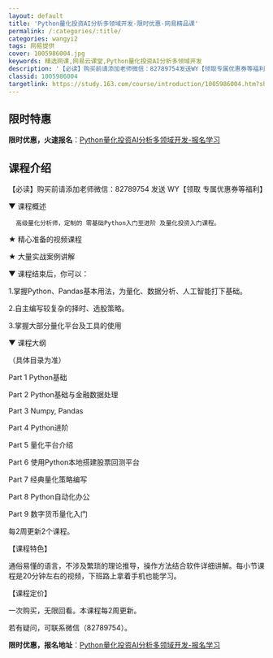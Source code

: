 ```yaml
---
layout: default
title: 'Python量化投资AI分析多领域开发-限时优惠-网易精品课'
permalink: /:categories/:title/
categories: wangyi2
tags: 网易提供
cover: 1005986004.jpg
keywords: 精选网课,网易云课堂,Python量化投资AI分析多领域开发
description: '【必读】购买前请添加老师微信：82789754发送WY【领取专属优惠券等福利】▼课程概述高级量化分析师，定制的零基础Py'
classid: 1005986004
targetlink: https://study.163.com/course/introduction/1005986004.htm?share=1&shareId=1025206652&utm_campaign=share&utm_medium=iphoneShare&utm_source=&utm_u=1025206652
---
```


## 限时特惠

**限时优惠，火速报名**：[Python量化投资AI分析多领域开发-报名学习](https://study.163.com/course/introduction/1005986004.htm?share=1&shareId=1025206652&utm_campaign=share&utm_medium=iphoneShare&utm_source=&utm_u=1025206652)

## 课程介绍

【必读】购买前请添加老师微信：82789754  发送 WY【领取 专属优惠券等福利】



▼ 课程概述

      高级量化分析师，定制的 零基础Python入门至进阶 及量化投资入门课程。 



★ 精心准备的视频课程

★ 大量实战案例讲解



▼ 课程结束后，你可以：

1.掌握Python、Pandas基本用法，为量化、数据分析、人工智能打下基础。

2.自主编写较复杂的择时、选股策略。

3.掌握大部分量化平台及工具的使用



▼ 课程大纲

（具体目录为准）

Part 1 Python基础

Part 2 Python基础与金融数据处理

Part 3  Numpy, Pandas

Part 4  Python进阶

Part 5 量化平台介绍

Part 6 使用Python本地搭建股票回测平台

Part 7 经典量化策略编写

Part 8 Python自动化办公

Part 9 数字货币量化入门

每2周更新2个课程。



【课程特色】

通俗易懂的语言，不涉及繁琐的理论推导，操作方法结合软件详细讲解。每小节课程是20分钟左右的视频，下班路上拿着手机也能学习。



【课程定价】

一次购买，无限回看。本课程每2周更新。

若有疑问，可联系微信（82789754）。

**限时优惠，报名地址**：[Python量化投资AI分析多领域开发-报名学习](https://study.163.com/course/introduction/1005986004.htm?share=1&shareId=1025206652&utm_campaign=share&utm_medium=iphoneShare&utm_source=&utm_u=1025206652)

